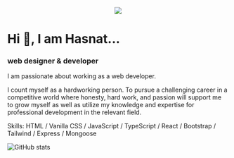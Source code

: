 <p align="center">
  <img src="http://ah-logo.surge.sh/logo100.png" />
</p>

# Hi 👋, I am Hasnat...

### web designer & developer 
I am passionate about working as a web developer.

I count myself as a hardworking person. To pursue a challenging career in a competitive world where honesty, hard work, and passion will support me to grow myself as well as utilize my knowledge and expertise for professional development in the relevant field.

Skills: HTML / Vanilla CSS / JavaScript / TypeScript / React /  Bootstrap / Tailwind / Express / Mongoose

![GitHub stats](https://github-readme-stats.vercel.app/api?username=aHasnat1997&show_icons=true&theme=radical)

